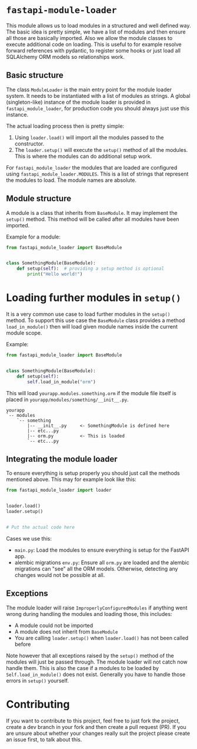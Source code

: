 # `fastapi-module-loader`

This module allows us to load modules in a structured and well defined way. The basic idea is pretty simple, we
have a list of modules and then ensure all those are basically imported. Also we allow the module classes to execute
additional code on loading. This is useful to for example resolve forward references with pydantic, to register
some hooks or just load all SQLAlchemy ORM models so relationships work.

## Basic structure

The class `ModuleLoader` is the main entry point for the module loader system. It needs to be instantiated with a
list of modules as strings. A global (singleton-like) instance of the module loader is provided in
`fastapi_module_loader`, for production code you should always just use this instance.

The actual loading process then is pretty simple:
1. Using `loader.load()` will import all the modules passed to the constructor.
2. The `loader.setup()` will execute the `setup()` method of all the modules. This is where the modules can do
   additional setup work.

For `fastapi_module_loader` the modules that are loaded are configured using `fastapi_module_loader.MODULES`. This is a list of strings that
represent the modules to load. The module names are absolute.

## Module structure

A module is a class that inherits from `BaseModule`. It may implement the `setup()` method. This method will be
called after all modules have been imported.

Example for a module:

```python
from fastapi_module_loader import BaseModule


class SomethingModule(BaseModule):
    def setup(self):  # providing a setup method is optional
        print("Hello world!")
```

# Loading further modules in `setup()`

It is a very common use case to load further modules in the `setup()` method. To support this use case the `BaseModule`
class provides a method `load_in_module()` then will load given module names inside the current module scope.

Example:

```python
from fastapi_module_loader import BaseModule


class SomethingModule(BaseModule):
    def setup(self):
        self.load_in_module("orm")
```

This will load `yourapp.modules.something.orm` if the module file itself is placed in `yourapp/modules/something/__init__.py`.

```text
yourapp
`-- modules
    `-- something
        |-- __init__.py     <- SomethingModule is defined here
        |-- etc...py
        |-- orm.py          <- This is loaded
        `-- etc...py
```

## Integrating the module loader

To ensure everything is setup properly you should just call the methods mentioned above. This may for example look
like this:

```python
from fastapi_module_loader import loader


loader.load()
loader.setup()


# Put the actual code here
```

Cases we use this:
* `main.py`: Load the modules to ensure everything is setup for the FastAPI app.
* alembic migrations `env.py`: Ensure all `orm.py` are loaded and the alembic migrations can "see" all the ORM models.
  Otherwise, detecting any changes would not be possible at all.

## Exceptions

The module loader will raise `ImproperlyConfiguredModules` if anything went wrong during handling the modules and
loading those, this includes:
* A module could not be imported
* A module does not inherit from `BaseModule`
* You are calling `loader.setup()` when `loader.load()` has not been called before

Note however that all exceptions raised by the `setup()` method of the modules will just be passed through. The module
loader will not catch now handle them. This is also the case if a modules to be loaded by `Self.load_in_module()`
does not exist. Generally you have to handle those errors in `setup()` yourself.

# Contributing

If you want to contribute to this project, feel free to just fork the project,
create a dev branch in your fork and then create a pull request (PR). If you
are unsure about whether your changes really suit the project please create an
issue first, to talk about this.
